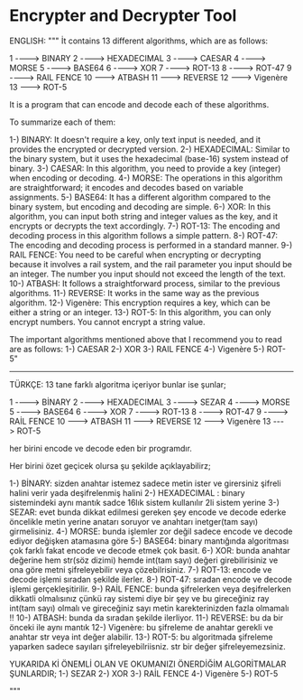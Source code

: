 # Encrypter and Decrypter Tool
ENGLISH:
"""
İt contains 13 different algorithms, which are as follows:

1 ----> BINARY
2 ----> HEXADECIMAL
3 ----> CAESAR
4 ----> MORSE
5 ----> BASE64
6 ----> XOR
7 ----> ROT-13
8 ----> ROT-47
9 ----> RAIL FENCE
10 ---> ATBASH
11 ---> REVERSE
12 ---> Vigenère
13 ---> ROT-5

It is a program that can encode and decode each of these algorithms.

To summarize each of them:

1-) BINARY: It doesn't require a key, only text input is needed, and it provides the encrypted or decrypted version.
2-) HEXADECIMAL: Similar to the binary system, but it uses the hexadecimal (base-16) system instead of binary.
3-) CAESAR: In this algorithm, you need to provide a key (integer) when encoding or decoding.
4-) MORSE: The operations in this algorithm are straightforward; it encodes and decodes based on variable assignments.
5-) BASE64: It has a different algorithm compared to the binary system, but encoding and decoding are simple.
6-) XOR: In this algorithm, you can input both string and integer values as the key, and it encrypts or decrypts the text accordingly.
7-) ROT-13: The encoding and decoding process in this algorithm follows a simple pattern.
8-) ROT-47: The encoding and decoding process is performed in a standard manner.
9-) RAIL FENCE: You need to be careful when encrypting or decrypting because it involves a rail system, and the rail parameter you input should be an integer. The number you input should not exceed the length of the text.
10-) ATBASH: It follows a straightforward process, similar to the previous algorithms.
11-) REVERSE: It works in the same way as the previous algorithm.
12-) Vigenère: This encryption requires a key, which can be either a string or an integer.
13-) ROT-5: In this algorithm, you can only encrypt numbers. You cannot encrypt a string value.

The important algorithms mentioned above that I recommend you to read are as follows:
1-) CAESAR
2-) XOR
3-) RAIL FENCE
4-) Vigenère
5-) ROT-5"



-----------------------------------------------------------------------------------------------------------------------------------------


TÜRKÇE:
13 tane farklı algoritma içeriyor bunlar ise şunlar;

1 ----> BİNARY
2 ----> HEXADECIMAL
3 ----> SEZAR
4 ----> MORSE
5 ----> BASE64
6 ----> XOR
7 ----> ROT-13
8 ----> ROT-47
9 ----> RAİL FENCE
10 ---> ATBASH
11 ---> REVERSE
12 ---> Vigenère
13 ---> ROT-5

her birini encode ve decode eden bir programdır.

Her birini özet geçicek olursa şu şekilde açıklayabilirz;

1-) BİNARY: sizden anahtar istemez sadece metin ister ve girersiniz şifreli halini verir yada deşifrelenmiş halini
2-) HEXADECIMAL : binary sistemindeki aynı mantık sadce 16lık sistem kullanılır 2li sistem yerine
3-) SEZAR: evet bunda dikkat edilmesi gereken şey encode ve decode ederke öncelikle metin yerine anatarı soruyor ve anahtarı inetger(tam sayı) girmelisiniz.
4-) MORSE: bunda işlemler zor değil sadece encode ve decode ediyor değişken atamasına göre
5-) BASE64: binary mantığında algoritması çok farklı fakat encode ve decode etmek çok basit.
6-) XOR: bunda anahtar değerine hem str(söz dizimi) hemde int(tam sayı) değeri girebilirisiniz ve ona göre metni şifreleyebilir veya çözebilrisiniz.
7-) ROT-13: encode ve decode işlemi sıradan şekilde ilerler.
8-) ROT-47: sıradan encode ve decode işlemi gerçekleşitirilir.
9-) RAİL FENCE: bunda şifrelerken veya deşifrelerken dikkatli olmalısınız çünkü ray sistemi diye bir şey ve bu gireceğiniz ray int(tam sayı) olmalı ve gireceğiniz sayı metin karekterinizden fazla olmamalı !!
10-) ATBASH: bunda da sıradan şekilde ilerliyor.
11-) REVERSE: bu da bir önceki ile aynı mantık
12-) Vigenère: bu şifreleme de anahtar gerekli ve anahtar str veya int değer alabilir.
13-) ROT-5: bu algoritmada şifreleme yaparken sadece sayıları şifreleyebilriisniz. str bir değer şifreleyemezsiniz.


YUKARIDA Kİ ÖNEMLİ OLAN VE OKUMANIZI ÖNERDİĞİM ALGORİTMALAR ŞUNLARDIR;
1-) SEZAR
2-) XOR
3-) RAİL FENCE
4-) Vigenère
5-) ROT-5

"""
